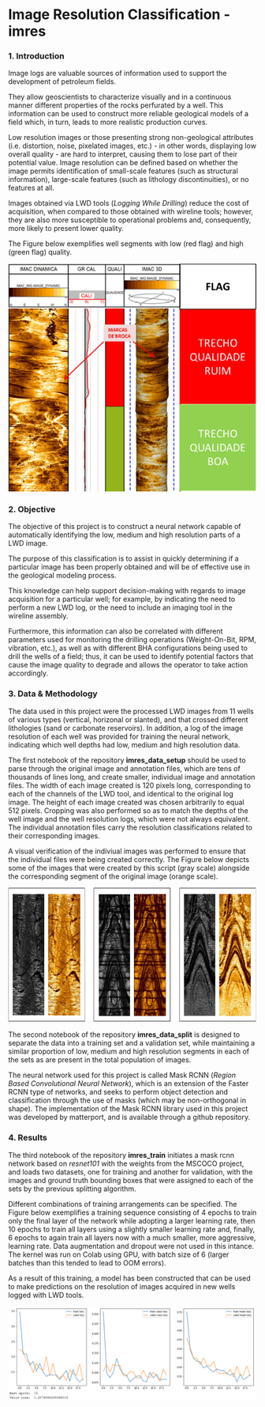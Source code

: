 # **Image Resolution Classification - imres**

### 1. Introduction

Image logs are valuable sources of information used to support the development of petroleum fields.

They allow geoscientists to characterize visually and in a continuous manner different properties of the rocks perfurated by a well. This information can be used to construct more reliable geological models of a field which, in turn, leads to more realistic production curves. 

Low resolution images or those presenting strong non-geological attributes (i.e. distortion, noise, pixelated images, etc.) - in other words, displaying low overall quality - are hard to interpret, causing them to lose part of their potential value. Image resolution can be defined based on whether the image permits identification of small-scale features (such as structural information), large-scale features (such as lithology discontinuities), or no features at all.

Images obtained via LWD tools (*Logging While Drilling*) reduce the cost of acquisition, when compared to those obtained with wireline tools; however, they are also more susceptible to operational problems and, consequently, more likely to present lower quality.

The Figure below exemplifies well segments with low (red flag) and high (green flag) quality.

![ScreenShot](img/Image_Quality.PNG)


### 2. Objective

The objective of this project is to construct a neural network capable of automatically identifying the low, medium and high resolution parts of a LWD image.

The purpose of this classification is to assist in quickly determining if a particular image has been properly obtained and will be of effective use in the geological modeling process.

This knowledge can help support decision-making with regards to image acquisition for a particular well; for example, by indicating the need to perform a new LWD log, or the need to include an imaging tool in the wireline assembly.

Furthermore, this information can also be correlated with different parameters used for monitoring the drilling operations (Weight-On-Bit, RPM, vibration, etc.), as well as with different BHA configurations being used to drill the wells of a field; thus, it can be used to identify potential factors that cause the image quality to degrade and allows the operator to take action accordingly.


### 3. Data & Methodology

The data used in this project were the processed LWD images from 11 wells of various types (vertical, horizonal or slanted), and that crossed different lithologies (sand or carbonate reservoirs). In addition, a log of the image resolution of each well was provided for training the neural network, indicating which well depths had low, medium and high resolution data.

The first notebook of the repository **imres_data_setup** should be used to parse through the original image and annotation files, which are tens of thousands of lines long, and create smaller, individual image and annotation files. The width of each image created is 120 pixels long, corresponding to each of the channels of the LWD tool, and identical to the original log image. The height of each image created was chosen arbitrarily to equal 512 pixels. Cropping was also performed so as to match the depths of the well image and the well resolution logs, which were not always equivalent. The individual annotation files carry the resolution classifications related to their corresponding images.

A visual verification of the indiviual images was performed to ensure that the individual files were being created correctly. The Figure below depicts some of the images that were created by this script (gray scale) alongside the corresponding segment of the original image (orange scale).

![ScreenShot](img/Image_Verification.PNG)

The second notebook of the repository **imres_data_split** is designed to separate the data into a training set and a validation set, while maintaining a similar proportion of low, medium and high resolution segments in each of the sets as are present in the total population of images.

The neural network used for this project is called Mask RCNN (*Region Based Convolutional Neural Network*), which is an extension of the Faster RCNN type of networks, and seeks to perform object detection and classification through the use of masks (which may be non-orthogonal in shape). The implementation of the Mask RCNN library used in this project was developed by matterport, and is available through a github repository.


### 4. Results

The third notebook of the repository **imres_train** initiates a mask rcnn network based on *resnet101* with the weights from the MSCOCO project, and loads two datasets, one for training and another for validation, with the images and ground truth bounding boxes that were assigned to each of the sets by the previous splitting algorithm.

Different combinations of training arrangements can be specified. The Figure below exemplifies a training sequence consisting of 4 epochs to train only the final layer of the network while adopting a larger learning rate, then 10 epochs to train all layers using a slightly smaller learning rate and, finally, 6 epochs to again train all layers now with a much smaller, more aggressive, learning rate. Data augmentation and dropout were not used in this intance. The kernel was run on Colab using GPU, with batch size of 6 (larger batches than this tended to lead to OOM errors).

As a result of this training, a model has been constructed that can be used to make predictions on the resolution of images acquired in new wells logged with LWD tools.

![ScreenShot](img/Result_History.PNG)

